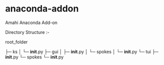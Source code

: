 # anaconda-addon
Amahi Anaconda Add-on

Directory Structure :-

root_folder

├─ ks
│  └─ __init__.py
├─ gui
│  ├─ __init__.py
│  └─ spokes
│     └─ __init__.py
└─ tui
   ├─ __init__.py
   └─ spokes
└─ __init__.py
